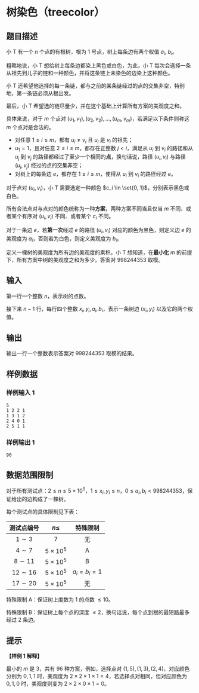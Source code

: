 # 树染色（treecolor）

## 题目描述

小 T 有一个 $n$ 个点的有根树，根为 $1$ 号点，树上每条边有两个权值 $a_i$, $b_i$。

粗略地说，小 T 想给树上每条边都染上黑色或白色，为此，小 T 每次会选择一条从祖先到儿子的链和一种颜色，并将这条链上未染色的边染上这种颜色。

小 T 还希望他选择的每一条链，都与之前的某条链经过的点的交集非空，特别地，第一条链必须从根出发。

最后，小 T 希望选的链尽量少，并在这个基础上计算所有方案的美观度之和。

具体来说，对于 $m$ 个点对 $(u_1, v_1), (u_2, v_2), \ldots, (u_m, v_m)$，若满足以下条件则称这 $m$ 个点对是合法的。

- 对任意 $1 \leq i \leq m$，都有 $u_i \neq v_i$ 且 $u_i$ 是 $v_i$ 的祖先；
- $u_1 = 1$，且对任意 $2 \leq i \leq m$，都存在正整数 $j < i$，满足从 $u_i$ 到 $v_i$ 的路径和从 $u_j$ 到 $v_j$ 的路径都经过了至少一个相同的**点**，换句话说，路径 $(u_i, v_i)$ 与路径 $(u_j, v_j)$ 经过的点的交集非空；
- 对树上的每条边 $e$，都存在 $1 \leq i \leq m$，使得从 $u_i$ 到 $v_i$ 的路径经过 $e$。

对于点对 $(u_i, v_i)$，小 T 需要选定一种颜色 $c_i \in \set{0, 1}$，分别表示黑色或白色。

所有合法点对与点对的颜色统称为一种**方案**，两种方案不同当且仅当 $m$ 不同、或者某个有序对 $(u_i, v_i)$ 不同、或者某个 $c_i$ 不同。

对于一条边 $e$，若**第一次**经过 $e$ 的路径 $(u_i, v_i)$ 对应的颜色为黑色，则定义边 $e$ 的美观度为 $a_i$，否则若为白色，则定义美观度为 $b_i$。

定义一棵树的美观度为所有边的美观度的乘积。小 T 想知道，在**最小化** $m$ 的前提下，所有方案中树的美观度之和为多少。答案对 $998244353$ 取模。

## 输入

第一行一个整数 $n$，表示树的点数。

接下来 $n-1$ 行，每行四个整数 $x_i, y_i, a_i, b_i$，表示一条树边 $(x_i, y_i)$ 以及它的两个权值。

## 输出

输出一行一个整数表示答案对 $998244353$ 取模的结果。

## 样例数据

### 样例输入 1

```
5
1 2 2 1
1 3 1 2
2 4 0 1
2 5 1 1

```

### 样例输出 1

```
90

```


## 数据范围限制

对于所有测试点：$2 \leq n \leq 5 \times 10^5$，$1 \leq x_i, y_i \leq n$，$0 \leq a_i, b_i < 998244353$，保证给出的边构成了一棵树。

每个测试点的具体限制见下表：


|  测试点编号  |    $n \leq$    |    特殊限制    |
| :----------: | :-------------: | :-------------: |
|  $1 \sim 3$  |       $7$       |       无       |
|  $4 \sim 7$  | $5 \times 10^5$ |        A        |
| $8 \sim 11$ | $5 \times 10^5$ |        B        |
| $12 \sim 16$ | $5 \times 10^5$ | $a_i = b_i = 1$ |
| $17 \sim 20$ | $5 \times 10^5$ |       无       |

特殊限制 A：保证树上度数为 $1$ 的点数 $\leq 10$。

特殊限制 B：保证树上每个点的深度 $\leq 2$，换句话说，每个点到根的最短路最多经过 $2$ 条边。

## 提示

**【样例 1 解释】**

最小的 $m$ 是 $3$，共有 $96$ 种方案，例如，选择点对 $(1,5), (1,3), (2,4)$，对应颜色分别为 $0,1,1$ 时，美观度为 $2 \times 2 \times 1 \times 1=4$，若选择点对相同，但对应颜色为 $0,1,0$ 时，美观度则变为 $2 \times 2 \times 0 \times 1=0$。
